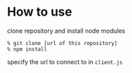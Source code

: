 # How to use

clone repository and install node modules
```
% git clone [url of this repository]
% npm install
```

specify the url to connect to in `client.js`

